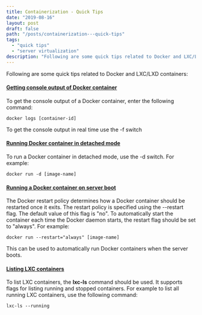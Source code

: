 ```yaml
---
title: Containerization - Quick Tips
date: "2019-08-16"
layout: post
draft: false
path: "/posts/containerization---quick-tips"
tags:
  - "quick tips"
  - "server virtualization"
description: "Following are some quick tips related to Docker and LXC/LXD containers:"
---
```


Following are some quick tips related to Docker and LXC/LXD containers:

#### [Getting console output of Docker container](https://stackoverflow.com/questions/33083385/getting-console-output-from-a-docker-container)
To get the console output of a Docker container, enter the following command:

```
docker logs [container-id]
```

To get the console output in real time use the -f switch

#### [Running Docker container in detached mode](https://docs.docker.com/engine/reference/run/#detached--d)
To run a Docker container in detached mode, use the -d switch. For example:

```
docker run -d [image-name]
```

#### [Running a Docker container on server boot](https://docs.docker.com/engine/reference/run/#restart-policies---restart)
The Docker restart policy determines how a Docker container should be restarted once it exits. The restart policy is specified using the --restart flag. The default value of this flag is "no". To automatically start the container each time the Docker daemon starts, the restart flag should be set to "always". For example:

```
docker run --restart="always" [image-name]
```

This can be used to automatically run Docker containers when the server boots.

#### [Listing LXC containers](https://linuxcontainers.org/lxc/manpages/man1/lxc-ls.1.html)
To list LXC containers, the **lxc-ls** command should be used. It supports flags for listing running and stopped containers. For example to list all running LXC containers, use the following command:

```
lxc-ls --running
```
